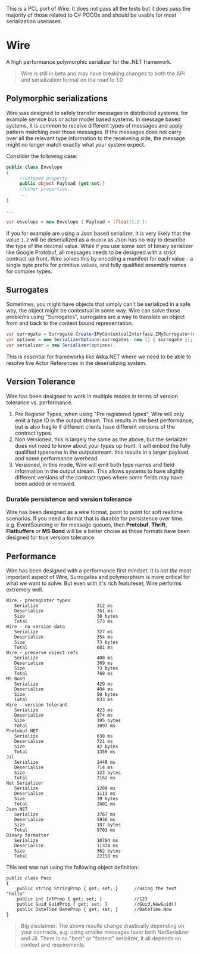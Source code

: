 This is a PCL port of Wire. It does not pass all the tests but it does pass the majority of those related to C# POCOs and should be usable for most serialization usecases.

# Wire

A high performance polymorphic serializer for the .NET framework.

> Wire is still in beta and may have breaking changes to both the API and serialization format on the road to 1.0

## Polymorphic serializations

Wire was designed to safely transfer messages in distributed systems, for example service bus or actor model based systems.
In message based systems, it is common to receive different types of messages and apply pattern matching over those messages.
If the messages does not carry over all the relevant type information to the receiveing side, the message might no longer match exactly what your system expect.

Consilder the following case:

```csharp
public class Envelope
{
     //untyped property
     public object Payload {get;set;}
     //other properties..
     ...
}

...

var envelope = new Envelope { Payload = (float)1.2 };
```

If you for example are using a Json based serializer, it is very likely that the value `1.2` will be deserialized as a `double` as Json has no way to describe the type of the decimal value.
While if you use some sort of binary serializer like Google Protobuf, all messages needs to be designed with a strict contract up front.
Wire solves this by encoding a manifest for each value - a single byte prefix for primitive values, and fully qualified assembly names for complex types.

## Surrogates

Sometimes, you might have objects that simply can't be serialized in a safe way, the object might be contextual in some way.
Wire can solve those problems using "Surrogates", surrogates are a way to translate an object from and back to the context bound representation.

```csharp
var surrogate = Surrogate.Create<IMyContextualInterface,IMySurrogate>(original => original.ToSurrogate(), surrogate => surrogate.Restore(someContext));
var options = new SerializerOptions(surrogates: new [] { surrogate });
var serializer = new Serializer(options);
```

This is essential for frameworks like Akka.NET where we need to be able to resolve live Actor References in the deserializing system.

## Version Tolerance

Wire has been designed to work in multiple modes in terms of version tolerance vs. performance.

1. Pre Register Types, when using "Pre registered types", Wire will only emit a type ID in the output stream.
   This results in the best performance, but is also fragile if different clients have different versions of the contract types.
2. Non Versioned, this is largely the same as the above, but the serializer does not need to know about your types up front. it will embed the fully qualified typename
   in the outputstream. this results in a larger payload and some performance overhead.
3. Versioned, in this mode, Wire will emit both type names and field information in the output stream.
   This allows systems to have slightly different versions of the contract types where some fields may have been added or removed.

### Durable persistence and version tolerance

Wire has been designed as a wire format, point to point for soft realtime scenarios.
If you need a format that is durable for persistence over time.
e.g. EventSourcing or for message queues, then **Protobuf**, **Thrift**, **Flatbuffers** or **MS Bond** will be a better choise as those formats have been designed for true versiom tolerance.

## Performance

Wire has been designed with a performance first mindset.
It is not _the_ most important aspect of Wire, Surrogates and polymorphism is more critical for what we want to solve.
But even with it's rich featureset, Wire performs extremely well.

```text
Wire - preregister types
   Serialize                      312 ms
   Deserialize                    261 ms
   Size                           38 bytes
   Total                          573 ms
Wire - no version data
   Serialize                      327 ms
   Deserialize                    354 ms
   Size                           73 bytes
   Total                          681 ms
Wire - preserve object refs
   Serialize                      400 ms
   Deserialize                    369 ms
   Size                           73 bytes
   Total                          769 ms
MS Bond
   Serialize                      429 ms
   Deserialize                    404 ms
   Size                           50 bytes
   Total                          833 ms
Wire - version tolerant
   Serialize                      423 ms
   Deserialize                    674 ms
   Size                           195 bytes
   Total                          1097 ms
Protobuf.NET
   Serialize                      638 ms
   Deserialize                    721 ms
   Size                           42 bytes
   Total                          1359 ms
Jil
   Serialize                      1448 ms
   Deserialize                    714 ms
   Size                           123 bytes
   Total                          2162 ms
Net Serializer
   Serialize                      1289 ms
   Deserialize                    1113 ms
   Size                           39 bytes
   Total                          2402 ms
Json.NET
   Serialize                      3767 ms
   Deserialize                    5936 ms
   Size                           187 bytes
   Total                          9703 ms
Binary formatter
   Serialize                      10784 ms
   Deserialize                    11374 ms
   Size                           362 bytes
   Total                          22158 ms
```

This test was run using the following object definition:

```
public class Poco
{
    public string StringProp { get; set; }      //using the text "hello"
    public int IntProp { get; set; }            //123
    public Guid GuidProp { get; set; }          //Guid.NewGuid()
    public DateTime DateProp { get; set; }      //DateTime.Now
}
```

> Big disclaimer: The above results change drastically depending on your contracts, e.g. using smaller messages favor both NetSerializer and Jil.
> There is no "best" or "fastest" serializer, it all depends on context and requirements.
